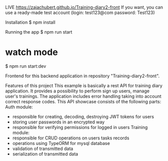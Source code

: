 LIVE  https://zajachubert.github.io/Training-diary2-front
If you want, you can use a ready-made test account (login: test123@com password: Test123)

Installation
$ npm install

Running the app
$ npm run start
# watch mode
$ npm run start:dev

Frontend for this backend application in repository "Training-diary2-front".

Features of this project
This example is basically a rest API for training diary application. 
It provides a possibility to perform sign up users, manage user's trainings.
The application includes error handling taking into account correct response codes.
This API showcase consists of the following parts:
Auth module:
- responsible for creating, decoding, destroying JWT tokens for users
- storing user passwords in an encrypted way
- responsible for verifying permissions for logged in users
Training module:
 - responsible for CRUD operations on users tasks records
 - operations using TypeORM for mysql database
 - validation of transmitted data
 - serialization of transmitted data











